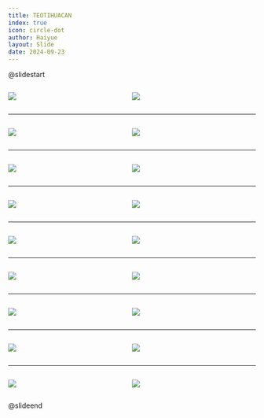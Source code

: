 ```yaml
---
title: TEOTIHUACAN
index: true
icon: circle-dot
author: Haiyue
layout: Slide
date: 2024-09-23
---
```

 
@slidestart

<div style="display:flex">
<div style="flex:1">

![](https://raw.githubusercontent.com/yclord/reading/refs/heads/master/english/Level-U/TEOTIHUACAN/001.webp)
</div>
<div style="flex:1">

![](https://raw.githubusercontent.com/yclord/reading/refs/heads/master/english/Level-U/TEOTIHUACAN/002.webp)
</div>
</div>

---

<div style="display:flex">
<div style="flex:1">

![](https://raw.githubusercontent.com/yclord/reading/refs/heads/master/english/Level-U/TEOTIHUACAN/003.webp)
</div>
<div style="flex:1">

![](https://raw.githubusercontent.com/yclord/reading/refs/heads/master/english/Level-U/TEOTIHUACAN/004.webp)
</div>
</div>

---

<div style="display:flex">
<div style="flex:1">

![](https://raw.githubusercontent.com/yclord/reading/refs/heads/master/english/Level-U/TEOTIHUACAN/005.webp)
</div>
<div style="flex:1">

![](https://raw.githubusercontent.com/yclord/reading/refs/heads/master/english/Level-U/TEOTIHUACAN/006.webp)
</div>
</div>

---

<div style="display:flex">
<div style="flex:1">

![](https://raw.githubusercontent.com/yclord/reading/refs/heads/master/english/Level-U/TEOTIHUACAN/007.webp)
</div>
<div style="flex:1">

![](https://raw.githubusercontent.com/yclord/reading/refs/heads/master/english/Level-U/TEOTIHUACAN/008.webp)
</div>
</div>

---

<div style="display:flex">
<div style="flex:1">

![](https://raw.githubusercontent.com/yclord/reading/refs/heads/master/english/Level-U/TEOTIHUACAN/009.webp)
</div>
<div style="flex:1">

![](https://raw.githubusercontent.com/yclord/reading/refs/heads/master/english/Level-U/TEOTIHUACAN/010.webp)
</div>
</div>

---

<div style="display:flex">
<div style="flex:1">

![](https://raw.githubusercontent.com/yclord/reading/refs/heads/master/english/Level-U/TEOTIHUACAN/011.webp)
</div>
<div style="flex:1">

![](https://raw.githubusercontent.com/yclord/reading/refs/heads/master/english/Level-U/TEOTIHUACAN/012.webp)
</div>
</div>

---

<div style="display:flex">
<div style="flex:1">

![](https://raw.githubusercontent.com/yclord/reading/refs/heads/master/english/Level-U/TEOTIHUACAN/013.webp)
</div>
<div style="flex:1">

![](https://raw.githubusercontent.com/yclord/reading/refs/heads/master/english/Level-U/TEOTIHUACAN/014.webp)
</div>
</div>

---

<div style="display:flex">
<div style="flex:1">

![](https://raw.githubusercontent.com/yclord/reading/refs/heads/master/english/Level-U/TEOTIHUACAN/015.webp)
</div>
<div style="flex:1">

![](https://raw.githubusercontent.com/yclord/reading/refs/heads/master/english/Level-U/TEOTIHUACAN/016.webp)
</div>
</div>

---

<div style="display:flex">
<div style="flex:1">

![](https://raw.githubusercontent.com/yclord/reading/refs/heads/master/english/Level-U/TEOTIHUACAN/017.webp)
</div>
<div style="flex:1">

![](https://raw.githubusercontent.com/yclord/reading/refs/heads/master/english/Level-U/TEOTIHUACAN/018.webp)
</div>
</div>

@slideend